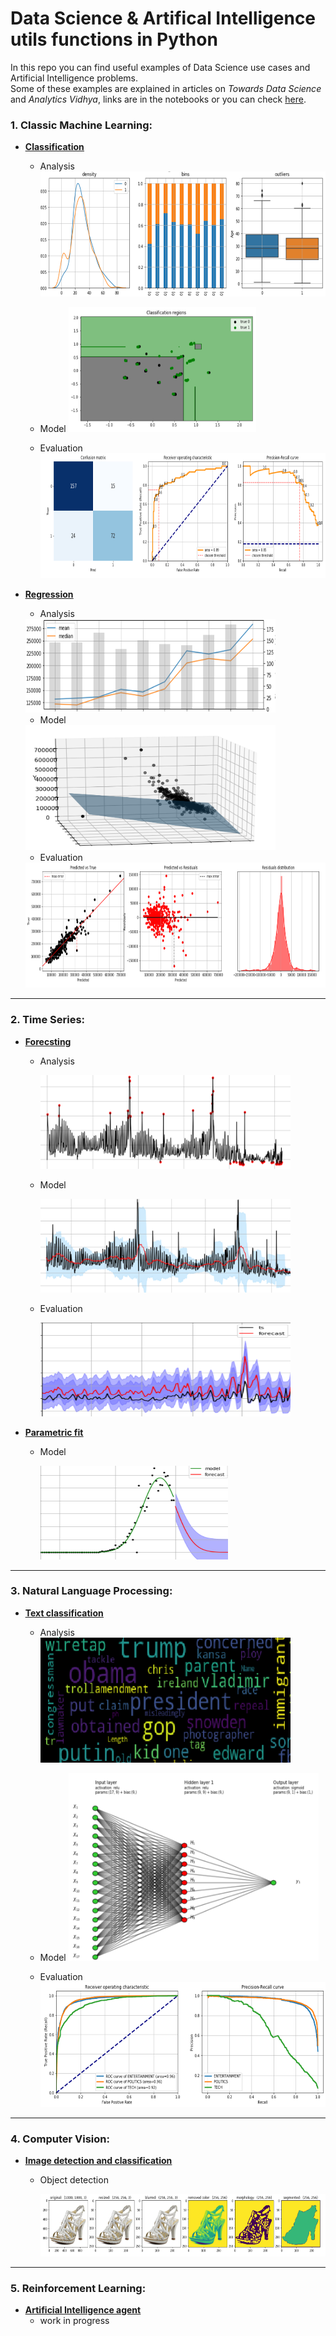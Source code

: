 # Data Science & Artifical Intelligence utils functions in Python

In this repo you can find useful examples of Data Science use cases and Artificial Intelligence problems.\
Some of these examples are explained in articles on *Towards Data Science* and *Analytics Vidhya*, 
links are in the notebooks or you can check [here](https://medium.com/@m.dipietro09).



### 1. Classic Machine Learning:
- <ins>**[Classification](https://github.com/mdipietro09/DataScience_ArtificialIntelligence_Utils/blob/master/machine_learning/example_classification.ipynb)**</ins>
	* Analysis <img src="_docs/classif_analysis.PNG" width="600" height="200">
	
	* Model <img src="_docs/classif_model.PNG" width="300" height="200">
	
	* Evaluation <img src="_docs/classif_metrics.PNG" width="600" height="200">


- <ins>**[Regression](https://github.com/mdipietro09/DataScience_ArtificialIntelligence_Utils/blob/master/machine_learning/example_regression.ipynb)**</ins>
	* Analysis
	<img src="_docs/regr_analysis.PNG" width="400" height="150">
	
	* Model
	<img src="_docs/regr_model.PNG" width="400" height="200">
	
	* Evaluation
	<img src="_docs/regr_metrics.PNG" width="600" height="200">

------

### 2. Time Series:
- <ins>**[Forecsting](https://github.com/mdipietro09/DataScience_ArtificialIntelligence_Utils/blob/master/time_series/example_forecast.ipynb)**</ins>
	* Analysis
	
		<img src="_docs/ts_analysis.PNG" width="400" height="150">
	
	* Model
		
		<img src="_docs/ts_model.PNG" width="400" height="150">
	
	* Evaluation
		
		<img src="_docs/ts_metrics.PNG" width="400" height="150">


- <ins>**[Parametric fit](https://github.com/mdipietro09/DataScience_ArtificialIntelligence_Utils/blob/master/time_series/example_parametric_fit.ipynb)**</ins>
	* Model

		<img src="_docs/ts_param.PNG" width="300" height="150">

------

### 3. Natural Language Processing:
- <ins>**[Text classification](https://github.com/mdipietro09/DataScience_ArtificialIntelligence_Utils/blob/master/deep_learning_natural_language_processing/example_text_classification.ipynb)**</ins>
	* Analysis
		<img src="_docs/nlp_analysis.PNG" width="400" height="200">

	* Model
		<img src="_docs/ann_vis.PNG" width="400" height="300">

	* Evaluation
		<img src="_docs/nlp_metrics.PNG" width="600" height="200">

------

### 4. Computer Vision:
- <ins>**[Image detection and classification](https://github.com/mdipietro09/DataScience_ArtificialIntelligence_Utils/blob/master/deep_learning_computer_vision/example_detection_and_classification.ipynb)**</ins>
	* Object detection

		<img src="_docs/cv_detect.PNG" width="600" height="100">

------

### 5. Reinforcement Learning:
- <ins>**[Artificial Intelligence agent](https://github.com/mdipietro09/DataScience_ArtificialIntelligence_Utils/blob/master/reinforcement_learning/example_artificial_intelligence.ipynb)**</ins>
	* work in progress